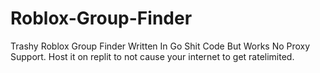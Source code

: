 # Roblox-Group-Finder
Trashy Roblox Group Finder Written In Go
Shit Code But Works No Proxy Support.
Host it on replit to not cause your internet to get ratelimited.
